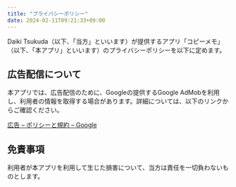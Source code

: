 ```yaml
---
title: "プライバシーポリシー"
date: 2024-02-11T09:21:33+09:00
---
```


Daiki Tsukuda（以下、「当方」といいます）が提供するアプリ「コピーメモ」（以下、「本アプリ」といいます）のプライバシーポリシーを以下に定めます。

## 広告配信について
本アプリでは、広告配信のために、Googleの提供するGoogle AdMobを利用し、利用者の情報を取得する場合があります。詳細については、以下のリンクからご確認ください。

[広告 – ポリシーと規約 – Google](https://policies.google.com/technologies/ads?hl=ja)

## 免責事項
利用者が本アプリを利用して生じた損害について、当方は責任を一切負わないものとします。

